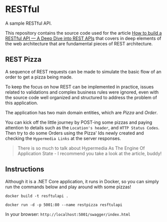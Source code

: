 # RESTful

A sample RESTful API.

This repository contains the source code used for the article [How to build a RESTful API — A Deep Dive into REST APIs](https://itnext.io/how-to-build-a-restful-api-a-deep-dive-into-rest-apis-215188f80854) that covers in deep elements of the web architecture that are fundamental pieces of REST architecture.

## REST Pizza

A sequence of REST requests can be made to simulate the basic flow of an order to get a pizza being made.

To keep the focus on how REST can be implemented in practice, issues related to validations and complex business rules were ignored, even with the source code well organized and structured to address the problem of this application.

The application has two main domain entities, which are *Pizza* and *Order*.

You can kick off the little journey by POST-ing some pizzas and paying attention to details such as the `Location's header`, and `HTTP Status Codes`. Then try to do some Orders using the Pizza' Ids newly created and checking the `Hypermedia Links` at the server responses.

> There is so much to talk about Hypermedia As The Engine Of Application State - I recommend you take a look at the article, buddy!


## Instructions

Although it is a .NET Core application, it runs in Docker, so you can simply run the commands below and play around with some pizzas!

`docker build -t resftulapi .`

`docker run -d -p 5001:80 --name restpizza resftulapi`

In your browser: `http://localhost:5001/swagger/index.html`

